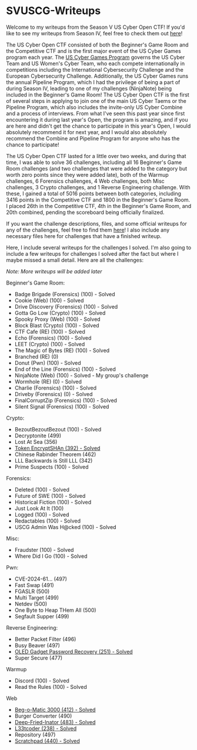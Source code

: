 # SVUSCG-Writeups

Welcome to my writeups from the Season V US Cyber Open CTF! If you'd like to see my writeups from Season IV, feel free to check them out [here](https://github.com/AustinStitz-Hacking/SIVUSCG-Writeups)!

The US Cyber Open CTF consisted of both the Beginner's Game Room and the Competitive CTF and is the first major event of the US Cyber Games program each year. The [US Cyber Games Program](https://www.uscybergames.com/) governs the US Cyber Team and US Women's Cyber Team, who each compete internationally in competitions including the International Cybersecurity Challenge and the European Cybersecurity Challenge. Additionally, the US Cyber Games runs the annual Pipeline Program, which I had the privilege of being a part of during Season IV, leading to one of my challenges (NinjaNote) being included in the Beginner's Game Room! The US Cyber Open CTF is the first of several steps in applying to join one of the main US Cyber Taems or the Pipeline Program, which also includes the invite-only US Cyber Combine and a process of interviews. From what I've seen this past year since first encountering it during last year's Open, the program is amazing, and if you are here and didn't get the chance to participate in this year's Open, I would absolutely recommend it for next year, and I would also absolutely recommend the Combine and Pipeline Program for anyone who has the chance to participate! 

The US Cyber Open CTF lasted for a little over two weeks, and during that time, I was able to solve 36 challenges, including all 16 Beginner's Game Room challenges (and two challenges that were added to the category but worth zero points since they were added late), both of the Warmup challenges, 6 Forensics challenges, 4 Web challenges, both Misc challenges, 3 Crypto challenges, and 1 Reverse Engineering challenge. With these, I gained a total of 5016 points between both categories, including 3416 points in the Competitive CTF and 1800 in the Beginner's Game Room. I placed 26th in the Competitive CTF, 4th in the Beginner's Game Room, and 20th combined, pending the scoreboard being officially finalized.

If you want the challenge descriptions, files, and some official writeups for any of the challenges, feel free to find them [here](https://github.com/jselliott/USCyberOpen2025/tree/main)! I also include any necessary files here for challenges that have a finished writeup.

Here, I include several writeups for the challenges I solved. I'm also going to include a few writeups for challenges I solved after the fact but where I maybe missed a small detail. Here are all the challenges:

*Note: More writeups will be added later*

Beginner's Game Room:
* Badge Brigade (Forensics) (100) - Solved
* Cookie (Web) (100) - Solved
* Drive Discovery (Forensics) (100) - Solved
* Gotta Go Low (Crypto) (100) - Solved
* Spooky Proxy (Web) (100) - Solved
* Block Blast (Crypto) (100) - Solved
* CTF Cafe (RE) (100) - Solved
* Echo (Forensics) (100) - Solved
* LEET (Crypto) (100) - Solved
* The Magic of Bytes (RE) (100) - Solved
* Branched (RE) (0)
* Donut (Pwn) (100) - Solved
* End of the Line (Forensics) (100) - Solved
* NinjaNote (Web) (100) - Solved - My group's challenge
* Wormhole (RE) (0) - Solved
* Charlie (Forensics) (100) - Solved
* Driveby (Forensics) (0) - Solved
* FinalCorruptZip (Forensics) (100) - Solved
* Silent Signal (Forensics) (100) - Solved


Crypto:
* BezoutBezoutBezout (100) - Solved
* Decryptonite (499)
* Lost At Sea (356)
* [Token EncryptSHAn (392) - Solved](https://github.com/AustinStitz-Hacking/SVUSCG-Writeups/tree/main/crypto/Token_EncryptSHAn)
* Chinese Rabinder Theorem (462)
* LLL Backwards is Still LLL (342)
* Prime Suspects (100) - Solved

Forensics:
* Deleted (100) - Solved
* Future of SWE (100) - Solved
* Historical Fiction (100) - Solved
* Just Look At It (100)
* Logged (100) - Solved
* Redactables (100) - Solved
* USCG Admin Was H@cked (100) - Solved

Misc:
* Fraudster (100) - Solved
* Where Did I Go (100) - Solved

Pwn:
* CVE-2024-61... (497)
* Fast Swap (491)
* FGASLR (500)
* Multi Target (499)
* Netdev (500)
* One Byte to Heap THem All (500)
* Segfault Supper (499)

Reverse Engineering:
* Better Packet Filter (496)
* Busy Beaver (497)
* [OLED Gadget Password Recovery (251) - Solved](https://github.com/AustinStitz-Hacking/SVUSCG-Writeups/tree/main/rev/OLED_Gadget_Password_Recovery)
* Super Secure (477)

Warmup
* Discord (100) - Solved
* Read the Rules (100) - Solved

Web
* [Beg-o-Matic 3000 (412) - Solved](https://github.com/AustinStitz-Hacking/SVUSCG-Writeups/tree/main/web/Beg_O_Matic_3000)
* Burger Converter (490)
* [Deep-Fried-Inator (483) - Solved](https://github.com/AustinStitz-Hacking/SVUSCG-Writeups/tree/main/web/Deep_Fried_Inator)
* [L33tcoder (238) - Solved](https://github.com/AustinStitz-Hacking/SVUSCG-Writeups/tree/main/web/L33tcoder)
* Repository (497)
* [Scratchpad (440) - Solved](https://github.com/AustinStitz-Hacking/SVUSCG-Writeups/tree/main/web/Scratchpad)
